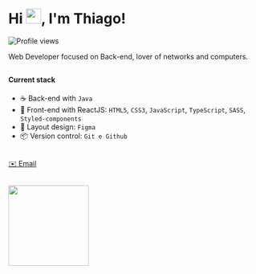<h1 align="left">Hi <img src="https://raw.githubusercontent.com/kaueMarques/kaueMarques/master/hi.gif" height="30px">, I'm Thiago!</h1> <p align="left"> <img src="https://komarev.com/ghpvc/?username=thiagoa-martins&color=yellow" alt="Profile views" /> </p>

Web Developer focused on Back-end, lover of networks and computers.

##

#### Current stack

- ☕ Back-end with `Java`
- 🎨 Front-end with ReactJS: `HTML5`, `CSS3`, `JavaScript`, `TypeScript`, `SASS`, `Styled-components`
- 🔨 Layout design: `Figma`
- 📦️ Version control: `Git e Github`

<br>

<a href="mailto:contato.thiagom@outlook.com">
  ✉️ Email
</a>

##

<div>
  <a href="https://github.com/thiagoa-martins/">
    <img height="160em" src="https://github-readme-stats.vercel.app/api/top-langs/?username=thiagoa-martins&layout=compact&&theme=merko"/>
  </a>
</div>
